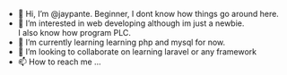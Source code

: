 - 👋 Hi, I’m @jaypante. Beginner, I dont know how things go around here.
- 👀 I’m interested in web developing although im just a newbie.  
      I also know how program PLC.
- 🌱 I’m currently learning learning php and mysql for now.
- 💞️ I’m looking to collaborate on learning laravel or any framework
- 📫 How to reach me ...

<!---
jaypante/jaypante is a ✨ special ✨ repository because its `README.md` (this file) appears on your GitHub profile.
You can click the Preview link to take a look at your changes.
--->
